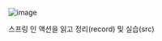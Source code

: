 ![image](https://github.com/hy2jv/spring-in-action/assets/98371516/7ddfda04-4d2c-4218-b7d6-8483d7bb68ce)

스프링 인 액션을 읽고 정리(record) 및 실습(src)
